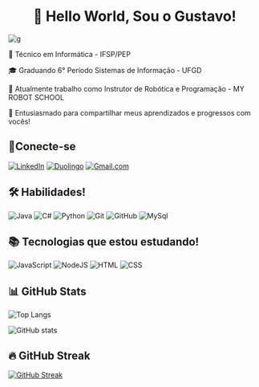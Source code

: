 <center><h1> 👋 Hello World, Sou o Gustavo! </h1></center>


![g](https://i.pinimg.com/originals/21/11/61/21116158daaeb1459b4ec0758505e1ad.gif)


🔧 Técnico em Informática - IFSP/PEP

🎓 Graduando 6° Período Sistemas de Informação - UFGD

💼 Atualmente trabalho como Instrutor de Robótica e Programação - MY ROBOT SCHOOL

🚀 Entusiasmado para compartilhar meus aprendizados e progressos com vocês!


## 🔌Conecte-se
[![LinkedIn](https://img.shields.io/badge/LinkedIn-0077B5?style=for-the-badge&logo=linkedin&logoColor=white)](https://www.linkedin.com/in/gustavo-ferreira-991966218/) 
[![Duolingo](https://img.shields.io/badge/Duolingo-%234DC730.svg?style=for-the-badge&logo=Duolingo&logoColor=white)](https://www.duolingo.com/profile/Gustavo_FFReis)
[![Gmail.com](https://img.shields.io/badge/Gmail-D14836?style=for-the-badge&logo=gmail&logoColor=white)](mailto:gbrasilreis08@gmail.com)

## 🛠️ Habilidades!
![Java](https://img.shields.io/badge/Java-ED8B00?style=for-the-badge&logo=openjdk&logoColor=white)
![C#](https://img.shields.io/badge/C%23-239120?style=for-the-badge&logo=c-sharp&logoColor=white)
![Python](https://img.shields.io/badge/Python-3776AB?style=for-the-badge&logo=python&logoColor=white)
![Git](https://img.shields.io/badge/GIT-E44C30?style=for-the-badge&logo=git&logoColor=white) 
![GitHub](https://img.shields.io/badge/-GitHub-181717?style=for-the-badge&logo=github)
![MySql](https://img.shields.io/badge/MySQL-00000F?style=for-the-badge&logo=mysql&logoColor=white)




## 📚 Tecnologias que estou estudando!
![JavaScript](https://img.shields.io/badge/JavaScript-F7DF1E?style=for-the-badge&logo=javascript&logoColor=black) 
![NodeJS](https://img.shields.io/badge/node.js-6DA55F?style=for-the-badge&logo=node.js&logoColor=white)
![HTML](https://img.shields.io/badge/HTML-239120?style=for-the-badge&logo=html5&logoColor=white) 
![CSS](https://img.shields.io/badge/CSS-239120?&style=for-the-badge&logo=css3&logoColor=white) 


## 📊 GitHub Stats
![Top Langs](https://github-readme-stats-git-masterrstaa-rickstaa.vercel.app/api/top-langs/?username=gustavo0867&theme=midnight-purple&layout=compact&bg_color=000&border_color=8300ff&text_color=FFF)

![GitHub stats](https://github-readme-stats.vercel.app/api?username=gustavo0867&hide_title=true&border_color=8300ff&theme=midnight-purple&show_icons=true)

## 🔥 GitHub Streak

[![GitHub Streak](https://streak-stats.demolab.com/?user=gustavo0867&theme=midnight-purple&background=000&border=8300ff&dates=FFF)](https://git.io/streak-stats)















<!--
## Hi there 👋]





# Título 1 
## Titulo 2
### TItulo 3
#### rrtjrn 4 
##### skdjfds 5
###### teruoieew 6 


*flksjdflksj* 

** teatando o negrito** 

***italico e negrito***


- Lista 1
- Lista 2
  - sublista

1. teste 
4. teste
      1. oia


[teatro](https://blog.123milhas.com/wp-content/uploads/2022/09/campanhas-de-popularizacao-do-teatro-no-brasil-conexao123.jpg)

![SEILA]()




> citacoesdshadjkaajkdashj
----------------------

|cabeaclajso | djajddaj |
|------------|----------|
|cabeaclajso | djajddaj |
|------------|----------|







- [X] Tarefa 1 
- [ ] tarefa 2




**gustavo0867/gustavo0867** is a ✨ _special_ ✨ repository because its `README.md` (this file) appears on your GitHub profile.

Here are some ideas to get you started:

- 🔭 I’m currently working on ...
- 🌱 I’m currently learning ...
- 👯 I’m looking to collaborate on ...
- 🤔 I’m looking for help with ...
- 💬 Ask me about ...
- 📫 How to reach me: ...
- 😄 Pronouns: ...
- ⚡ Fun fact: ...
-->
